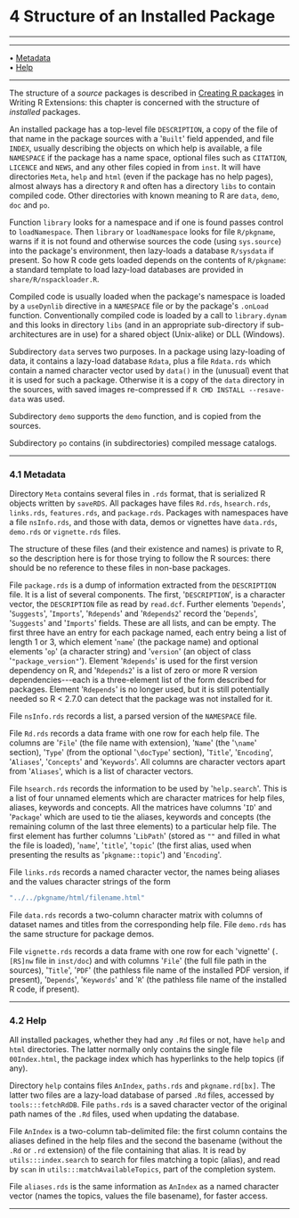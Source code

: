 # 4 Structure of an Installed Package

---

---

• [Metadata](#Metadata)     
 • [Help](#Help)

---

The structure of a _source_ packages is described in [Creating R packages](./R-exts.html#Creating-R-packages) in Writing R Extensions:
this chapter is concerned with the structure of _installed_ packages.

An installed package has a top-level file `DESCRIPTION`, a copy
of the file of that name in the package sources with a
'`Built`' field appended, and file `INDEX`, usually
describing the objects on which help is available, a file
`NAMESPACE` if the package has a name space, optional files
such as `CITATION`, `LICENCE` and `NEWS`, and
any other files copied in from `inst`. It will have directories
`Meta`, `help` and `html` (even if the
package has no help pages), almost always has a directory `R`
and often has a directory `libs` to contain compiled code.
Other directories with known meaning to R are `data`,
`demo`, `doc` and `po`.

Function `library` looks for a namespace and if one is found passes
control to `loadNamespace`. Then `library` or `loadNamespace` looks for
file `R/pkgname`, warns if it is not found and otherwise
sources the code (using `sys.source`) into the package's environment,
then lazy-loads a database `R/sysdata` if present. So how R
code gets loaded depends on the contents of `R/pkgname`: a
standard template to load lazy-load databases are provided in
`share/R/nspackloader.R`.

Compiled code is usually loaded when the package's namespace is loaded
by a `useDynlib` directive in a `NAMESPACE` file or by the
package's `.onLoad` function. Conventionally compiled code is loaded by
a call to `library.dynam` and this looks in directory `libs`
(and in an appropriate sub-directory if sub-architectures are in use)
for a shared object (Unix-alike) or DLL (Windows).

Subdirectory `data` serves two purposes. In a package using
lazy-loading of data, it contains a lazy-load database `Rdata`,
plus a file `Rdata.rds` which contain a named character vector
used by `data()` in the (unusual) event that it is used for such a
package. Otherwise it is a copy of the `data` directory in the
sources, with saved images re-compressed if
`R CMD INSTALL --resave-data` was used.

Subdirectory `demo` supports the `demo` function, and is copied
from the sources.

Subdirectory `po` contains (in subdirectories) compiled message
catalogs.

---

### 4.1 Metadata

Directory `Meta` contains several files in `.rds` format, that
is serialized R objects written by `saveRDS`. All packages have files
`Rd.rds`, `hsearch.rds`, `links.rds`,
`features.rds`, and `package.rds`. Packages with
namespaces have a file `nsInfo.rds`, and those with data, demos
or vignettes have `data.rds`, `demo.rds` or
`vignette.rds` files.

The structure of these files (and their existence and names) is private
to R, so the description here is for those trying to follow the R
sources: there should be no reference to these files in non-base
packages.

File `package.rds` is a dump of information extracted from the
`DESCRIPTION` file. It is a list of several components. The
first, '`DESCRIPTION`', is a character vector, the
`DESCRIPTION` file as read by `read.dcf`. Further elements
'`Depends`', '`Suggests`', '`Imports`',
'`Rdepends`' and '`Rdepends2`' record the
'`Depends`', '`Suggests`' and '`Imports`'
fields. These are all lists, and can be empty. The first three have an
entry for each package named, each entry being a list of length 1 or 3,
which element '`name`' (the package name) and optional elements
'`op`' (a character string) and '`version`' (an object
of class '`"package_version"`'). Element '`Rdepends`'
is used for the first version dependency on R, and
'`Rdepends2`' is a list of zero or more R version
dependencies---each is a three-element list of the form described for
packages. Element '`Rdepends`' is no longer used, but it is
still potentially needed so R \< 2.7.0 can detect that the package was
not installed for it.

File `nsInfo.rds` records a list, a parsed version of the
`NAMESPACE` file.

File `Rd.rds` records a data frame with one row for each help
file. The columns are '`File`' (the file name with extension),
'`Name`' (the '`\name`' section), '`Type`'
(from the optional '`\docType`' section), '`Title`',
'`Encoding`', '`Aliases`', '`Concepts`' and
'`Keywords`'. All columns are character vectors apart from
'`Aliases`', which is a list of character vectors.

File `hsearch.rds` records the information to be used by
'`help.search`'. This is a list of four unnamed elements which
are character matrices for help files, aliases, keywords and concepts.
All the matrices have columns '`ID`' and '`Package`'
which are used to tie the aliases, keywords and concepts (the remaining
column of the last three elements) to a particular help file. The first
element has further columns '`LibPath`' (stored as `""` and
filled in what the file is loaded), '`name`',
'`title`', '`topic`' (the first alias, used when
presenting the results as '`pkgname::topic`') and
'`Encoding`'.

File `links.rds` records a named character vector, the names
being aliases and the values character strings of the form

```r
"../../pkgname/html/filename.html"
```

File `data.rds` records a two-column character matrix with
columns of dataset names and titles from the corresponding help file.
File `demo.rds` has the same structure for package demos.

File `vignette.rds` records a data frame with one row for each
'vignette' (`.[RS]nw` file in `inst/doc`) and with
columns '`File`' (the full file path in the sources),
'`Title`', '`PDF`' (the pathless file name of the
installed PDF version, if present), '`Depends`',
'`Keywords`' and '`R`' (the pathless file name of the
installed R code, if present).

---

### 4.2 Help

All installed packages, whether they had any `.Rd` files or
not, have `help` and `html` directories. The latter
normally only contains the single file `00Index.html`, the
package index which has hyperlinks to the help topics (if any).

Directory `help` contains files `AnIndex`,
`paths.rds` and `pkgname.rd[bx]`. The latter two files
are a lazy-load database of parsed `.Rd` files, accessed by
`tools:::fetchRdDB`. File `paths.rds` is a saved character
vector of the original path names of the `.Rd` files, used when
updating the database.

File `AnIndex` is a two-column tab-delimited file: the first
column contains the aliases defined in the help files and the second the
basename (without the `.Rd` or `.rd` extension) of the
file containing that alias. It is read by `utils:::index.search` to
search for files matching a topic (alias), and read by `scan` in
`utils:::matchAvailableTopics`, part of the completion system.

File `aliases.rds` is the same information as
`AnIndex` as a named character vector (names the topics, values
the file basename), for faster access.

---
